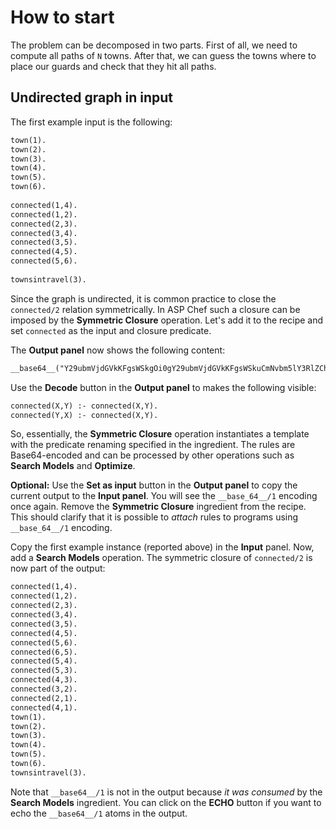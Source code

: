 # How to start

The problem can be decomposed in two parts.
First of all, we need to compute all paths of `N` towns.
After that, we can guess the towns where to place our guards and check that they hit all paths.

## Undirected graph in input

The first example input is the following:
```asp
town(1).         
town(2).         
town(3).         
town(4).         
town(5).         
town(6).         
                 
connected(1,4).  
connected(1,2).  
connected(2,3).  
connected(3,4).  
connected(3,5).  
connected(4,5).  
connected(5,6).  
                 
townsintravel(3).
```

Since the graph is undirected, it is common practice to close the `connected/2` relation symmetrically.
In ASP Chef such a closure can be imposed by the **Symmetric Closure** operation.
Let's add it to the recipe and set `connected` as the input and closure predicate.

The **Output panel** now shows the following content:
```asp
__base64__("Y29ubmVjdGVkKFgsWSkgOi0gY29ubmVjdGVkKFgsWSkuCmNvbm5lY3RlZChZLFgpIDotIGNvbm5lY3RlZChYLFkpLg==").
```
Use the **Decode** button in the **Output panel** to makes the following visible:
```asp
connected(X,Y) :- connected(X,Y).
connected(Y,X) :- connected(X,Y).
```
So, essentially, the **Symmetric Closure** operation instantiates a template with the predicate renaming specified in the ingredient.
The rules are Base64-encoded and can be processed by other operations such as **Search Models** and **Optimize**.

**Optional:** Use the **Set as input** button in the **Output panel** to copy the current output to the **Input panel**. You will see the `__base_64__/1` encoding once again. Remove the **Symmetric Closure** ingredient from the recipe. This should clarify that it is possible to _attach_ rules to programs using `__base_64__/1` encoding.

 Copy the first example instance (reported above) in the **Input** panel. Now, add a **Search Models** operation.
The symmetric closure of `connected/2` is now part of the output:
```asp
connected(1,4).
connected(1,2).
connected(2,3).
connected(3,4).
connected(3,5).
connected(4,5).
connected(5,6).
connected(6,5).
connected(5,4).
connected(5,3).
connected(4,3).
connected(3,2).
connected(2,1).
connected(4,1).
town(1).
town(2).
town(3).
town(4).
town(5).
town(6).
townsintravel(3).
```
Note that `__base64__/1` is not in the output because _it was consumed_ by the **Search Models** ingredient.
You can click on the **ECHO** button if you want to echo the `__base64__/1` atoms in the output.